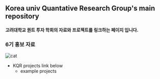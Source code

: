 ## Korea univ Quantative Research Group's main repository 

#### 고려대학교 퀀트 투자 학회의 자료와 프로젝트를 링크하는 페이지 입니다.

### 6기 홍보 자료 

![cat](https://user-images.githubusercontent.com/69068678/89096376-36f85b80-d411-11ea-8b00-2caa204fdc9b.jpg)

* KQR projects link below 
  * example projects

